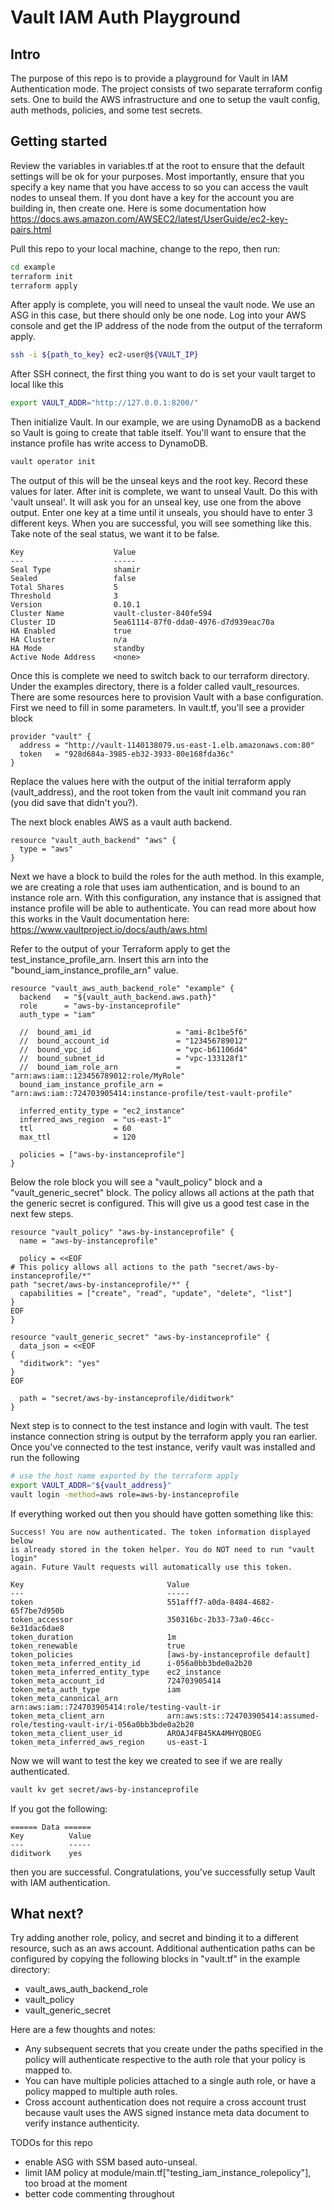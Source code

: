 # Vault IAM Auth Playground

## Intro

The purpose of this repo is to provide a playground for Vault in IAM Authentication mode.  The project consists of 
two separate terraform config sets.  One to build the AWS infrastructure and one to setup the vault config, auth methods,
policies, and some test secrets.

## Getting started

Review the variables in variables.tf at the root to ensure that the default settings will be ok for your purposes.
Most importantly, ensure that you specify a key name that you have access to so you can access the vault nodes to unseal
them.  If you dont have a key for the account you are building in, then create one.  Here is some documentation how
https://docs.aws.amazon.com/AWSEC2/latest/UserGuide/ec2-key-pairs.html

Pull this repo to your local machine, change to the repo, then run:

```bash
cd example
terraform init
terraform apply
``` 

After apply is complete, you will need to unseal the vault node.  We use an ASG in this case, but there should only be 
one node. Log into your AWS console and get the IP address of the node from the output of the 
terraform apply.  

```bash
ssh -i ${path_to_key} ec2-user@${VAULT_IP}
```

After SSH connect, the first thing you want to do is set your vault target to local like this

```bash
export VAULT_ADDR="http://127.0.0.1:8200/"
```

Then initialize Vault.  In our example, we are using DynamoDB as a backend so Vault is going to create that table itself. 
You'll want to ensure that the instance profile has write access to DynamoDB.

```bash
vault operator init
```

The output of this will be the unseal keys and the root key.  Record these values for later.  After init is complete,
we want to unseal Vault.  Do this with 'vault unseal'.  It will ask you for an unseal key, use one from the above output.  Enter one key at a time 
until it unseals, you should have to enter 3 different keys.  When you are successful, you will see
something like this.  Take note of the seal status, we want it to be false.

```
Key                    Value
---                    -----
Seal Type              shamir
Sealed                 false
Total Shares           5
Threshold              3
Version                0.10.1
Cluster Name           vault-cluster-840fe594
Cluster ID             5ea61114-87f0-dda0-4976-d7d939eac70a
HA Enabled             true
HA Cluster             n/a
HA Mode                standby
Active Node Address    <none>
```

Once this is complete we need to switch back to our terraform directory.  Under the examples directory, 
there is a folder called vault_resources.  There are some resources here to provision Vault with 
a base configuration.  First we need to fill in some parameters.  In vault.tf, you'll see a provider block

```hcl
provider "vault" {
  address = "http://vault-1140138079.us-east-1.elb.amazonaws.com:80"
  token   = "928d684a-3985-eb32-3933-80e168fda36c"
}
```

Replace the values here with the output of the initial terraform apply (vault_address), and the root token from the
vault init command you ran (you did save that didn't you?).

The next block enables AWS as a vault auth backend.

```hcl
resource "vault_auth_backend" "aws" {
  type = "aws"
}
```

Next we have a block to build the roles for the auth method.  In this example, we are creating a role that
uses iam authentication, and is bound to an instance role arn.  With this configuration, any instance that is assigned that 
instance profile will be able to authenticate.  You can read more about how this works in the Vault documentation here:
https://www.vaultproject.io/docs/auth/aws.html

Refer to the output of your Terraform apply to get the test_instance_profile_arn.  Insert this arn into the 
"bound_iam_instance_profile_arn" value.  

```hcl
resource "vault_aws_auth_backend_role" "example" {
  backend   = "${vault_auth_backend.aws.path}"
  role      = "aws-by-instanceprofile"
  auth_type = "iam"

  //  bound_ami_id                   = "ami-8c1be5f6"
  //  bound_account_id               = "123456789012"
  //  bound_vpc_id                   = "vpc-b61106d4"
  //  bound_subnet_id                = "vpc-133128f1"
  //  bound_iam_role_arn             = "arn:aws:iam::123456789012:role/MyRole"
  bound_iam_instance_profile_arn = "arn:aws:iam::724703905414:instance-profile/test-vault-profile"

  inferred_entity_type = "ec2_instance"
  inferred_aws_region  = "us-east-1"
  ttl                  = 60
  max_ttl              = 120

  policies = ["aws-by-instanceprofile"]
}
```

Below the role block you will see a "vault_policy" block and a "vault_generic_secret" block.  The policy allows all actions
at the path that the generic secret is configured.  This will give us a good test case in the next few steps.

```hcl
resource "vault_policy" "aws-by-instanceprofile" {
  name = "aws-by-instanceprofile"

  policy = <<EOF
# This policy allows all actions to the path "secret/aws-by-instanceprofile/*"
path "secret/aws-by-instanceprofile/*" {
  capabilities = ["create", "read", "update", "delete", "list"]
}
EOF
}

resource "vault_generic_secret" "aws-by-instanceprofile" {
  data_json = <<EOF
{
  "diditwork": "yes"
}
EOF

  path = "secret/aws-by-instanceprofile/diditwork"
}
```

Next step is to connect to the test instance and login with vault.  The test instance connection string is output by the 
terraform apply you ran earlier.  Once you've connected to the test instance, verify vault was installed and run the following

```bash
# use the host name exported by the terraform apply
export VAULT_ADDR="${vault_address}"
vault login -method=aws role=aws-by-instanceprofile
```

If everything worked out then you should have gotten something like this:

```
Success! You are now authenticated. The token information displayed below
is already stored in the token helper. You do NOT need to run "vault login"
again. Future Vault requests will automatically use this token.

Key                                Value
---                                -----
token                              551afff7-a0da-8484-4682-65f7be7d950b
token_accessor                     350316bc-2b33-73a0-46cc-6e31dac6dae8
token_duration                     1m
token_renewable                    true
token_policies                     [aws-by-instanceprofile default]
token_meta_inferred_entity_id      i-056a0bb3bde0a2b20
token_meta_inferred_entity_type    ec2_instance
token_meta_account_id              724703905414
token_meta_auth_type               iam
token_meta_canonical_arn           arn:aws:iam::724703905414:role/testing-vault-ir
token_meta_client_arn              arn:aws:sts::724703905414:assumed-role/testing-vault-ir/i-056a0bb3bde0a2b20
token_meta_client_user_id          AROAJ4FB45KA4MHYQBOEG
token_meta_inferred_aws_region     us-east-1
```

Now we will want to test the key we created to see if we are really authenticated.

```bash
vault kv get secret/aws-by-instanceprofile
```

If you got the following:
```
====== Data ======
Key          Value
---          -----
diditwork    yes
```

then you are successful.  Congratulations, you've successfully setup Vault with IAM authentication.

## What next?

Try adding another role, policy, and secret and binding it to a different resource, such as an aws account.  Additional
authentication paths can be configured by copying the following blocks in "vault.tf" in the example directory:
* vault_aws_auth_backend_role
* vault_policy
* vault_generic_secret

Here are a few thoughts and notes:
* Any subsequent secrets that you create under the paths specified in the policy will authenticate respective to the
auth role that your policy is mapped to.  
* You can have multiple policies attached to a single auth role, or have a policy mapped to multiple auth roles.
* Cross account authentication does not require a cross account trust because vault uses the AWS signed instance meta data 
document to verify instance authenticity.

TODOs for this repo
* enable ASG with SSM based auto-unseal.
* limit IAM policy at module/main.tf["testing_iam_instance_rolepolicy"], too broad at the moment 
* better code commenting throughout
